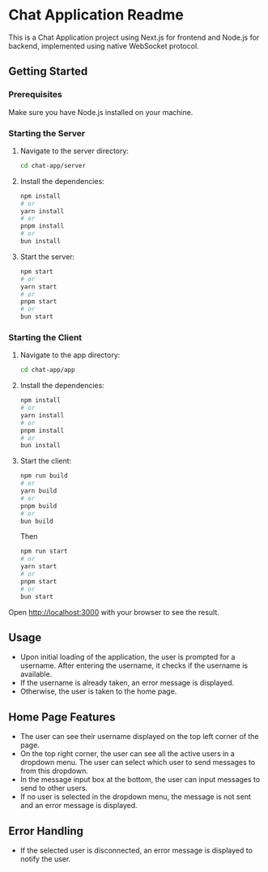 # Chat Application Readme

This is a Chat Application project using Next.js for frontend and Node.js for backend, implemented using native WebSocket protocol.

## Getting Started

### Prerequisites

Make sure you have Node.js installed on your machine.

### Starting the Server

1. Navigate to the server directory:

   ```bash
   cd chat-app/server
   ```

2. Install the dependencies:

   ```bash
   npm install
   # or
   yarn install
   # or
   pnpm install
   # or
   bun install
   ```

3. Start the server:

   ```bash
   npm start
   # or
   yarn start
   # or
   pnpm start
   # or
   bun start
   ```

### Starting the Client

1. Navigate to the app directory:

   ```bash
   cd chat-app/app
   ```

2. Install the dependencies:

   ```bash
   npm install
   # or
   yarn install
   # or
   pnpm install
   # or
   bun install
   ```

3. Start the client:

   ```bash
   npm run build
   # or
   yarn build
   # or
   pnpm build
   # or
   bun build
   ```

   Then

   ```bash
   npm run start
   # or
   yarn start
   # or
   pnpm start
   # or
   bun start
   ```

Open [http://localhost:3000](http://localhost:3000) with your browser to see the result.

## Usage

- Upon initial loading of the application, the user is prompted for a username. After entering the username, it checks if the username is available.
- If the username is already taken, an error message is displayed.
- Otherwise, the user is taken to the home page.

## Home Page Features

- The user can see their username displayed on the top left corner of the page.
- On the top right corner, the user can see all the active users in a dropdown menu. The user can select which user to send messages to from this dropdown.
- In the message input box at the bottom, the user can input messages to send to other users.
- If no user is selected in the dropdown menu, the message is not sent and an error message is displayed.

## Error Handling

- If the selected user is disconnected, an error message is displayed to notify the user.
